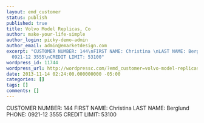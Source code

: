 ```yaml
---
layout: emd_customer
status: publish
published: true
title: Volvo Model Replicas, Co
author: make-your-life-simple
author_login: picky-demo-admin
author_email: admin@emarketdesign.com
excerpt: "CUSTOMER NUMBER: 144\nFIRST NAME: Christina \nLAST NAME: Berglund\nPHONE:
  0921-12 3555\nCREDIT LIMIT: 53100"
wordpress_id: 11744
wordpress_url: http://wordpressc.com/?emd_customer=volvo-model-replicas-co
date: 2013-11-14 02:24:00.000000000 -05:00
categories: []
tags: []
comments: []
---
```

CUSTOMER NUMBER: 144
FIRST NAME: Christina 
LAST NAME: Berglund
PHONE: 0921-12 3555
CREDIT LIMIT: 53100
